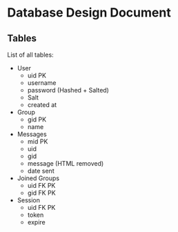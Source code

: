 # Database Design Document

## Tables

List of all tables:

- User
  - uid PK
  - username
  - password (Hashed + Salted)
  - Salt
  - created at
- Group
  - gid PK
  - name
- Messages
  - mid PK 
  - uid 
  - gid 
  - message (HTML removed)
  - date sent
- Joined Groups
  - uid FK PK
  - gid FK PK
- Session
  - uid FK PK
  - token
  - expire